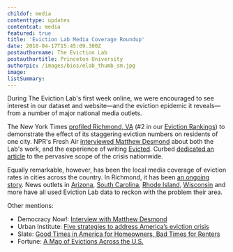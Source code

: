 ```yaml
---
childof: media
contenttype: updates
contentcat: media
featured: true
title: 'Eviction Lab Media Coverage Roundup'
date: 2018-04-17T15:45:09.300Z
postauthorname: The Eviction Lab
postauthortitle: Princeton University
authorpic: /images/bios/elab_thumb_sm.jpg
image: 
listSummary: 
---
```

During The Eviction Lab's first week online, we were encouraged to see interest in our dataset and website—and the eviction epidemic it reveals—from a number of major national media outlets. 

<span class="ak-bold">The New York Times</span> <a href="https://www.nytimes.com/interactive/2018/04/07/upshot/millions-of-eviction-records-a-sweeping-new-look-at-housing-in-america.html" target="_blank">profiled Richmond, VA</a> (#2 in our <a href="https://evictionlab.org/rankings/#/evictions?r=United%20States&a=0&d=evictionRate&l=1" target="_blank">Eviction Rankings</a>) to demonstrate the effect of its staggering eviction numbers on residents of one city. NPR's <span class="ak-bold">Fresh Air</span> <a href="https://www.npr.org/2018/04/12/601783346/first-ever-evictions-database-shows-were-in-the-middle-of-a-housing-crisis" target="_blank">interviewed Matthew Desmond</a> about both the Lab's work, and the experience of writing <a class="ital" href="http://evictedbook.com" target="_blank">Evicted</a>. <span class="ak-bold">Curbed</span> <a href="https://www.curbed.com/2018/4/9/17216054/eviction-records-data-matthew-desmond-princeton" target="_blank">dedicated an article</a> to the pervasive scope of the crisis nationwide.

Equally remarkable, however, has been the local media coverage of eviction rates in cities across the country. In Richmond, it has been <a href="http://www.wric.com/news/local-news/richmond/richmond-landlord-reacts-to-citys-eviction-rate/1109945428" target="_blank">an ongoing story</a>. News outlets in <a href="https://www.azcentral.com/story/news/local/arizona-best-reads/2018/04/13/eviction-rate-spikes-again-across-phoenix-affordable-housing-crisis-worsens/508696002/" target="_blank">Arizona</a>, <a href="https://www.postandcourier.com/news/eviction-rates-in-north-charleston-columbia-some-of-the-highest/article_bebe69e2-3cd3-11e8-b412-331e6a815e34.html" target="_blank">South Carolina</a>, <a href="http://www.providencejournal.com/news/20180415/eviction-rate-in-ri-leads-region" target="_blank">Rhode Island</a>, <a href="https://www.wpr.org/southeastern-wisconsin-counties-have-highest-eviction-rates-state" target="_blank">Wisconsin</a> and more have all used Eviction Lab data to reckon with the problem their area.

<span class="ak-bold">Other mentions:</span>

<ul>
<li><span class="ak-bold">Democracy Now!</span>: <a href="https://www.democracynow.org/2018/4/13/nearly_4_people_are_evicted_every" target="_blank">Interview with Matthew Desmond</a></li> 
<li><span class="ak-bold">Urban Institute:</span> <a href="https://www.urban.org/urban-wire/five-strategies-address-americas-eviction-crisis" target="_blank">Five strategies to address America’s eviction crisis</a></li>
<li><span class="ak-bold">Slate:</span> <a href="https://slate.com/business/2018/04/good-times-in-america-for-homeowners-bad-times-for-renters.html" target="_blank">Good Times in America for Homeowners, Bad Times for Renters</a></li>
<li><span class="ak-bold">Fortune:</span> <a href="http://fortune.com/2018/04/13/counting-down-to-the-scandal-finale/" target="_blank">A Map of Evictions Across the U.S.</a></li>
</ul>


